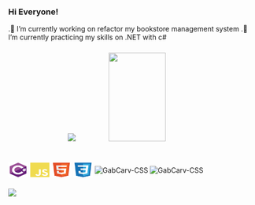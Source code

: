 ### Hi Everyone!

.🔭 I’m currently working on refactor my bookstore management system
.🌱 I’m currently practicing my skills on .NET with c#

###
<div align="center">
 <img height="180em" src="https://github-readme-stats.vercel.app/api?username=GabrielCarv&show_icons=true&theme=merko&include_all_commits=true&count_private=true"/>
  <img height="180em" img width="48%" src="https://github-readme-stats.vercel.app/api/top-langs/?username=GabrielCarv&layout=compact&langs_count=7&theme=merko"/>
</div>  

###

<div style="display: inline_block"><br>
<img align="center" alt="GabCarv-Csharp" height="30" width="40" src="https://raw.githubusercontent.com/devicons/devicon/master/icons/csharp/csharp-original.svg">
<img align="center" alt="GabCarv" height="30" width="40" src="https://raw.githubusercontent.com/devicons/devicon/master/icons/javascript/javascript-plain.svg">
<img align="center" alt="GabCarv-HTML" height="30" width="40" src="https://raw.githubusercontent.com/devicons/devicon/master/icons/html5/html5-original.svg">
<img align="center" alt="GabCarv-CSS" height="30" width="40" src="https://raw.githubusercontent.com/devicons/devicon/master/icons/css3/css3-original.svg">
<img align="center" alt="GabCarv-CSS" height="30" width="40" src="https://cdn.jsdelivr.net/gh/devicons/devicon/icons/microsoftsqlserver/microsoftsqlserver-plain-wordmark.svg"/>
<img align="center" alt="GabCarv-CSS" height="30" width="40" src="https://cdn.jsdelivr.net/gh/devicons/devicon/icons/unity/unity-original.svg" />            
</div>

###

<div> 
  <a href="https://www.linkedin.com/in/gabriel-carvalho-sobral/" target="_blank"><img src="https://img.shields.io/badge/-LinkedIn-%230077B5?style=for-the-badge&logo=linkedin&logoColor=white" target="_blank"></a> 
</div>

